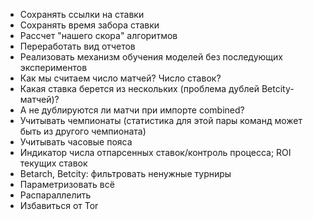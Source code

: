 * Сохранять ссылки на ставки
* Сохранять время забора ставки
* Рассчет "нашего скора" алгоритмов
* Переработать вид отчетов
* Реализовать механизм обучения моделей без последующих экспериментов
* Как мы считаем число матчей? Число ставок?
* Какая ставка берется из нескольких (проблема дублей Betcity-матчей)?
* А не дублируются ли матчи при импорте combined?
* Учитывать чемпионаты (статистика для этой пары команд может быть из другого чемпионата)
* Учитывать часовые пояса
* Индикатор числа отпарсенных ставок/контроль процесса; ROI текущих ставок
* Betarch, Betcity: фильтровать ненужные турниры
* Параметризовать всё
* Распараллелить
* Избавиться от Tor
